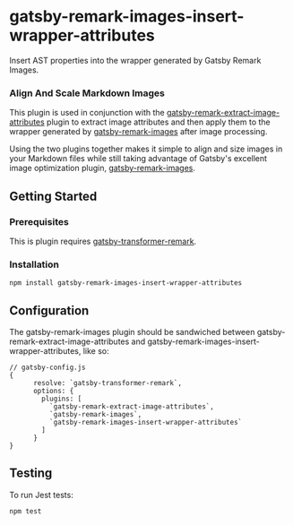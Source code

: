 # gatsby-remark-images-insert-wrapper-attributes

Insert AST properties into the wrapper generated by Gatsby Remark Images.

### Align And Scale Markdown Images
This plugin is used in conjunction with the [gatsby-remark-extract-image-attributes](https://github.com/newsproutsmedia/gatsby-remark-extract-image-attributes) plugin to extract image attributes and then apply them to the wrapper generated by [gatsby-remark-images](https://github.com/gatsbyjs/gatsby/tree/master/packages/gatsby-remark-images) after image processing.

Using the two plugins together makes it simple to align and size images in your Markdown files while still taking advantage of Gatsby's excellent image optimization plugin, [gatsby-remark-images](https://github.com/gatsbyjs/gatsby/tree/master/packages/gatsby-remark-images).

## Getting Started

### Prerequisites
This is plugin requires [gatsby-transformer-remark](https://github.com/gatsbyjs/gatsby/tree/master/packages/gatsby-transformer-remark). 

### Installation
```
npm install gatsby-remark-images-insert-wrapper-attributes
```
## Configuration
The gatsby-remark-images plugin should be sandwiched between gatsby-remark-extract-image-attributes and gatsby-remark-images-insert-wrapper-attributes, like so:  

``` 
// gatsby-config.js
{
      resolve: `gatsby-transformer-remark`,
      options: {
        plugins: [
          `gatsby-remark-extract-image-attributes`,
          `gatsby-remark-images`,
          `gatsby-remark-images-insert-wrapper-attributes`
        ]
      }
}
```
## Testing

To run Jest tests: 
```
npm test
```